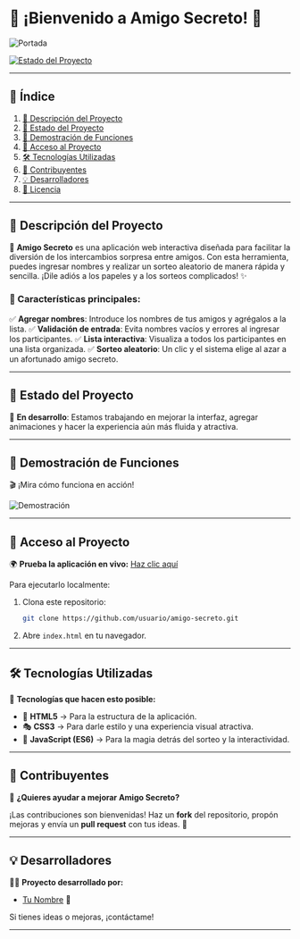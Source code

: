 # 🎉 ¡Bienvenido a Amigo Secreto! 🎉

![Portada](assets/amigo-secreto.png)

[![Estado del Proyecto](https://img.shields.io/badge/Estado-En%20desarrollo-yellow)](https://github.com/s3bas-creartor/Desafio-amigo-secreto)

---

## 📌 Índice
1. [📖 Descripción del Proyecto](#-descripción-del-proyecto)
2. [🚀 Estado del Proyecto](#-estado-del-proyecto)
3. [🎥 Demostración de Funciones](#-demostración-de-funciones)
4. [🔗 Acceso al Proyecto](#-acceso-al-proyecto)
5. [🛠️ Tecnologías Utilizadas](#-tecnologías-utilizadas)
6. [🤝 Contribuyentes](#-contribuyentes)
7. [💡 Desarrolladores](#-desarrolladores)
8. [📜 Licencia](#-licencia)

---

## 📖 Descripción del Proyecto
🎁 **Amigo Secreto** es una aplicación web interactiva diseñada para facilitar la diversión de los intercambios sorpresa entre amigos. Con esta herramienta, puedes ingresar nombres y realizar un sorteo aleatorio de manera rápida y sencilla. ¡Dile adiós a los papeles y a los sorteos complicados! ✨

### 🎯 Características principales:
✅ **Agregar nombres**: Introduce los nombres de tus amigos y agrégalos a la lista.
✅ **Validación de entrada**: Evita nombres vacíos y errores al ingresar los participantes.
✅ **Lista interactiva**: Visualiza a todos los participantes en una lista organizada.
✅ **Sorteo aleatorio**: Un clic y el sistema elige al azar a un afortunado amigo secreto.

---

## 🚀 Estado del Proyecto
🔄 **En desarrollo**: Estamos trabajando en mejorar la interfaz, agregar animaciones y hacer la experiencia aún más fluida y atractiva.

---

## 🎥 Demostración de Funciones
🎬 ¡Mira cómo funciona en acción!

![Demostración](assets/demo.gif)

---

## 🔗 Acceso al Proyecto
🌍 **Prueba la aplicación en vivo:** [Haz clic aquí](https://github.com/usuario/amigo-secreto)

Para ejecutarlo localmente:
1. Clona este repositorio:  
   ```bash
   git clone https://github.com/usuario/amigo-secreto.git
   ```
2. Abre `index.html` en tu navegador.

---

## 🛠️ Tecnologías Utilizadas
🚀 **Tecnologías que hacen esto posible:**
- 🎨 **HTML5** → Para la estructura de la aplicación.
- 🎭 **CSS3** → Para darle estilo y una experiencia visual atractiva.
- 🧠 **JavaScript (ES6)** → Para la magia detrás del sorteo y la interactividad.

---

## 🤝 Contribuyentes
🙌 **¿Quieres ayudar a mejorar Amigo Secreto?**

¡Las contribuciones son bienvenidas! Haz un **fork** del repositorio, propón mejoras y envía un **pull request** con tus ideas. 🚀

---

## 💡 Desarrolladores
👨‍💻 **Proyecto desarrollado por:**
- [Tu Nombre](https://github.com/usuario) 🚀

Si tienes ideas o mejoras, ¡contáctame!

---

